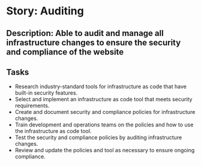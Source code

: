 # Story: Auditing
## Description: Able to audit and manage all infrastructure changes to ensure the security and compliance of the website
## Tasks
* Research industry-standard tools for infrastructure as code that have built-in security features.
* Select and implement an infrastructure as code tool that meets security requirements. 
* Create and document security and compliance policies for infrastructure changes. 
* Train development and operations teams on the policies and how to use the infrastructure as code tool. 
* Test the security and compliance policies by auditing infrastructure changes. 
* Review and update the policies and tool as necessary to ensure ongoing compliance.